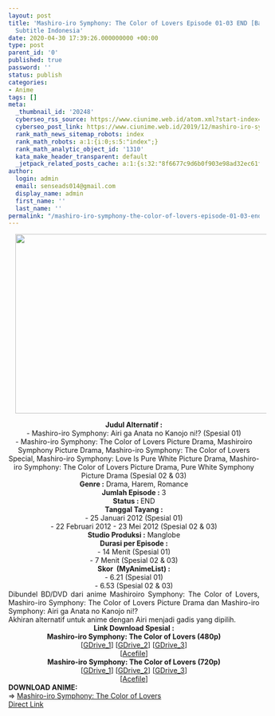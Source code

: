 ```yaml
---
layout: post
title: 'Mashiro-iro Symphony: The Color of Lovers Episode 01-03 END [Batch] Spesial
  Subtitle Indonesia'
date: 2020-04-30 17:39:26.000000000 +00:00
type: post
parent_id: '0'
published: true
password: ''
status: publish
categories:
- Anime
tags: []
meta:
  _thumbnail_id: '20248'
  cyberseo_rss_source: https://www.ciunime.web.id/atom.xml?start-index=1351&max-results=150
  cyberseo_post_link: https://www.ciunime.web.id/2019/12/mashiro-iro-symphony-color-of-lovers.html
  rank_math_news_sitemap_robots: index
  rank_math_robots: a:1:{i:0;s:5:"index";}
  rank_math_analytic_object_id: '1310'
  kata_make_header_transparent: default
  _jetpack_related_posts_cache: a:1:{s:32:"8f6677c9d6b0f903e98ad32ec61f8deb";a:2:{s:7:"expires";i:1651767162;s:7:"payload";a:0:{}}}
author:
  login: admin
  email: senseads014@gmail.com
  display_name: admin
  first_name: ''
  last_name: ''
permalink: "/mashiro-iro-symphony-the-color-of-lovers-episode-01-03-end-batch-spesial-subtitle-indonesia/"
---
```

<div class="separator" style="clear: both; text-align: center;"><a href="https://1.bp.blogspot.com/-lL8xyagShRI/XeUP98PZLCI/AAAAAAAAdu0/OStWrNqTEjov1zreUEVSMC2PJuGJTZYSgCLcBGAsYHQ/s1600/Mashiro-iro%2BSymphony%2B-%2BAiri%2Bga%2BAnata%2Bno%2BKanojo%2Bni.jpg" imageanchor="1" style="margin-left: 1em; margin-right: 1em;"><img border="0" data-original-height="720" data-original-width="1280" height="360" src="{{ site.baseurl }}/assets/2020/04/Mashiro-iro%2BSymphony%2B-%2BAiri%2Bga%2BAnata%2Bno%2BKanojo%2Bni.jpg" width="640" /></a></div>
<p>
<div style="text-align: center;"><b>Judul Alternatif :</b><br />- Mashiro-iro Symphony: Airi ga Anata no Kanojo ni!? (Spesial 01)<br />-&nbsp;Mashiro-iro Symphony: The Color of Lovers Picture Drama,&nbsp;Mashiroiro Symphony Picture Drama,&nbsp;Mashiro-iro Symphony: The Color of Lovers Special, Mashiro-iro Symphony: Love Is Pure White Picture Drama, Mashiro-iro Symphony: The Color of Lovers Picture Drama, Pure White Symphony Picture Drama (Spesial 02 &amp; 03)</div>
<div style="text-align: center;"><b>Genre :</b>&nbsp;Drama,&nbsp;<b></b>Harem, Romance</div>
<div style="text-align: center;"><b>Jumlah Episode :</b>&nbsp;3<br /><b>Status :&nbsp;</b>END<br /><b>Tanggal Tayang :</b><br />- 25 Januari 2012 (Spesial 01)<br />- 22 Februari 2012 - 23 Mei 2012 (Spesial 02 &amp; 03)<br /><b>Studio Produksi :</b>&nbsp;<b></b>Manglobe<br /><b>Durasi per Episode :</b><br />- 14 Menit (Spesial 01)<br />- 7 Menit (Spesial 02 &amp; 03)</div>
<div style="text-align: center;"><b>Skor&nbsp;&nbsp;(MyAnimeList) :</b><br />- 6.21 (Spesial 01)<br />-&nbsp;6.53 (Spesial 02 &amp; 03)</div>
<div style="text-align: center;"></div>
<div style="text-align: justify;">Dibundel BD/DVD dari anime Mashiroiro Symphony: The Color of Lovers, Mashiro-iro Symphony: The Color of Lovers Picture Drama dan Mashiro-iro Symphony: Airi ga Anata no Kanojo ni!?<br />Akhiran alternatif untuk anime dengan Airi menjadi gadis yang dipilih.</div>
<div style="text-align: justify;"></div>
<div style="text-align: justify;"></div>
<div style="text-align: center;"><b>Link Download Spesial :</b></div>
<div style="text-align: center;">
<div style="text-align: center;"><b>Mashiro-iro Symphony: The Color of Lovers&nbsp;(480p)</b></div>
</div>
<div style="text-align: center;">[<a href="https://drive.google.com/uc?export=download&amp;id=1wIWDDKAtwe90iwDAxRjNZjGTeJcRFVhf" target="_blank" rel="noopener">GDrive_1</a>] [<a href="https://drive.google.com/uc?export=download&amp;id=1ZD6aI5jrC_yguRDjj6bzU2FvaUzTz_5B" target="_blank" rel="noopener">GDrive_2</a>] [<a href="https://drive.google.com/uc?export=download&amp;id=1QCc6KNcQhRTeQ2tq_OZhxkcpq4cU3eKV" target="_blank" rel="noopener">GDrive_3</a>]<br />[<a href="https://acefile.co/f/13035051/wibudesu-com-masipo-sp-480p-zip" target="_blank" rel="noopener">Acefile</a>]</div>
<div style="text-align: center;"><b>Mashiro-iro Symphony: The Color of Lovers&nbsp;(720p)</b><br />[<a href="https://drive.google.com/uc?export=download&amp;id=1VKrflFm2ZkzDl7FnA0fAQYiFBomOowz9" target="_blank" rel="noopener">GDrive_1</a>] [<a href="https://drive.google.com/uc?export=download&amp;id=1vHXn9n503kx9kYKN7m_uh9FRHiRGzXYo" target="_blank" rel="noopener">GDrive_2</a>] [<a href="https://drive.google.com/uc?export=download&amp;id=1bd1PdLDWpRiKp9UtovBxCRuGHj5ocW2L" target="_blank" rel="noopener">GDrive_3</a>]<br />[<a href="https://acefile.co/f/13035052/wibudesu-com-masipo-sp-720p-zip" target="_blank" rel="noopener">Acefile</a>]
<div style="text-align: left;"></div>
<div style="text-align: left;"></div>
<div style="text-align: left;"><b>DOWNLOAD ANIME:</b></div>
<div style="text-align: left;"></div>
<div style="text-align: left;">=&gt;&nbsp;<a href="https://www.ciunime.web.id/2019/01/mashiro-iro-symphony-color-of-lovers.html" target="_blank" rel="noopener">Mashiro-iro Symphony: The Color of Lovers</a></div>
<div style="text-align: left;"></div>
</div>
<link rel="stylesheet" href="https://cdnjs.cloudflare.com/ajax/libs/font-awesome/4.7.0/css/font-awesome.min.css" />
<div class="divbtn"> <a href="https://handymansurrender.com/fihup8buzv?key=94550f7ce39444073321dde3b8782f97" class="btn"><i class="fa fa-download"></i> Direct Link</a> </div>
